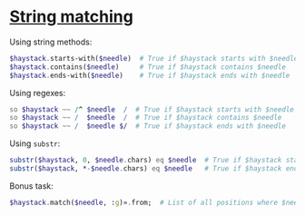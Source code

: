 [1]: https://rosettacode.org/wiki/String_matching

# [String matching][1]

Using string methods:

```raku
$haystack.starts-with($needle)  # True if $haystack starts with $needle
$haystack.contains($needle)     # True if $haystack contains $needle
$haystack.ends-with($needle)    # True if $haystack ends with $needle
```


Using regexes:

```raku
so $haystack ~~ /^ $needle  /  # True if $haystack starts with $needle
so $haystack ~~ /  $needle  /  # True if $haystack contains $needle
so $haystack ~~ /  $needle $/  # True if $haystack ends with $needle
```


Using `substr`:

```raku
substr($haystack, 0, $needle.chars) eq $needle  # True if $haystack starts with $needle
substr($haystack, *-$needle.chars) eq $needle   # True if $haystack ends with $needle
```


Bonus task:

```raku
$haystack.match($needle, :g)».from;  # List of all positions where $needle appears in $haystack
```